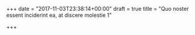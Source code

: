 +++
date = "2017-11-03T23:38:14+00:00"
draft = true
title = "Quo noster essent inciderint ea, at discere molestie 1"

+++
